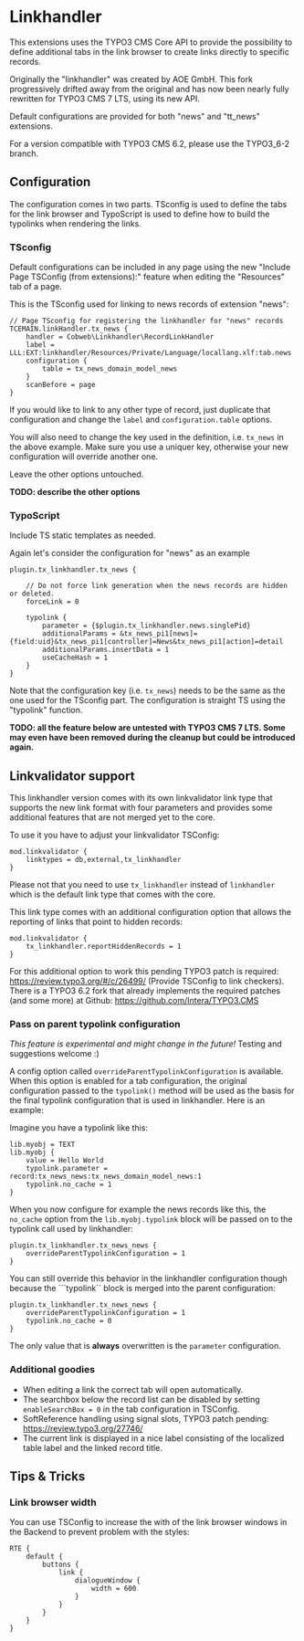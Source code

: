 # Linkhandler

This extensions uses the TYPO3 CMS Core API to provide the possibility
to define additional tabs in the link browser to create links directly
to specific records.

Originally the "linkhandler" was created by AOE GmbH. This fork progressively
drifted away from the original and has now been nearly fully rewritten for
TYPO3 CMS 7 LTS, using its new API.

Default configurations are provided for both "news" and "tt_news"
extensions.

For a version compatible with TYPO3 CMS 6.2, please use the TYPO3_6-2 branch.

## Configuration

The configuration comes in two parts. TSconfig is used to define the
tabs for the link browser and TypoScript is used to define how to build
the typolinks when rendering the links.

### TSconfig

Default configurations can be included in any page using the
new "Include Page TSConfig (from extensions):" feature when
editing the "Resources" tab of a page.

This is the TSconfig used for linking to news records of extension "news":

```
// Page TSconfig for registering the linkhandler for "news" records
TCEMAIN.linkHandler.tx_news {
	handler = Cobweb\Linkhandler\RecordLinkHandler
	label = LLL:EXT:linkhandler/Resources/Private/Language/locallang.xlf:tab.news
	configuration {
		table = tx_news_domain_model_news
	}
	scanBefore = page
}
```

If you would like to link to any other type of record, just duplicate that
configuration and change the `label` and `configuration.table` options.

You will also need to change the key used in the definition, i.e.
`tx_news` in the above example. Make sure you use a uniquer key,
otherwise your new configuration will override another one.

Leave the other options untouched.

**TODO: describe the other options**

### TypoScript

Include TS static templates as needed.

Again let's consider the configuration for "news" as an example

```
plugin.tx_linkhandler.tx_news {

	// Do not force link generation when the news records are hidden or deleted.
	forceLink = 0

	typolink {
		parameter = {$plugin.tx_linkhandler.news.singlePid}
		additionalParams = &tx_news_pi1[news]={field:uid}&tx_news_pi1[controller]=News&tx_news_pi1[action]=detail
		additionalParams.insertData = 1
		useCacheHash = 1
	}
}
```

Note that the configuration key (i.e. `tx_news`) needs to be the same as the one
used for the TSconfig part. The configuration is straight TS using the
"typolink" function.

**TODO: all the feature below are untested with TYPO3 CMS 7 LTS. Some may even have been removed during the cleanup but could be introduced again.**

## Linkvalidator support

This linkhandler version comes with its own linkvalidator link type that supports the new link format with four parameters
and provides some additional features that are not merged yet to the core.

To use it you have to adjust your linkvalidator TSConfig:

```
mod.linkvalidator {
	linktypes = db,external,tx_linkhandler
}
```

Please not that you need to use ```tx_linkhandler``` instead of ```linkhandler``` which is the default link type that comes with the core.

This link type comes with an additional configuration option that allows the reporting of links that point to  hidden records:

```
mod.linkvalidator {
	tx_linkhandler.reportHiddenRecords = 1
}
```

For this additional option to work this pending TYPO3 patch is required: https://review.typo3.org/#/c/26499/ (Provide TSConfig to link checkers).
There is a TYPO3 6.2 fork that already implements the required patches (and some more) at Github: https://github.com/Intera/TYPO3.CMS

### Pass on parent typolink configuration

*This feature is experimental and might change in the future!* Testing and suggestions welcome :)

A config option called ```overrideParentTypolinkConfiguration``` is available. When this option is enabled for a tab configuration,
the original configuration passed to the ```typolink()``` method will be used as the basis for the final typolink configuration that
is used in linkhandler. Here is an example:

Imagine you have a typolink like this:

```
lib.myobj = TEXT
lib.myobj {
	value = Hello World
	typolink.parameter = record:tx_news_news:tx_news_domain_model_news:1
	typolink.no_cache = 1
}
```

When you now configure for example the news records like this, the ```no_cache``` option from the ```lib.myobj.typolink``` block
will be passed on to the typolink call used by linkhandler:

```
plugin.tx_linkhandler.tx_news_news {
	overrideParentTypolinkConfiguration = 1
}
```

You can still override this behavior in the linkhandler configuration though because the ```typolink`` block is merged into
the parent configuration:

```
plugin.tx_linkhandler.tx_news_news {
	overrideParentTypolinkConfiguration = 1
	typolink.no_cache = 0
}
```

The only value that is **always** overwritten is the ```parameter``` configuration.


### Additional goodies

* When editing a link the correct tab will open automatically.
* The searchbox below the record list can be disabled by setting ```enableSearchBox = 0``` in the tab configuration in TSConfig.
* SoftReference handling using signal slots, TYPO3 patch pending: https://review.typo3.org/27746/
* The current link is displayed in a nice label consisting of the localized table label and the linked record title.

## Tips & Tricks

### Link browser width

You can use TSConfig to increase the with of the link browser windows in the Backend to prevent problem with the styles:

```
RTE {
	default {
		buttons {
			link {
				dialogueWindow {
					width = 600
				}
			}
		}
	}
}
```
